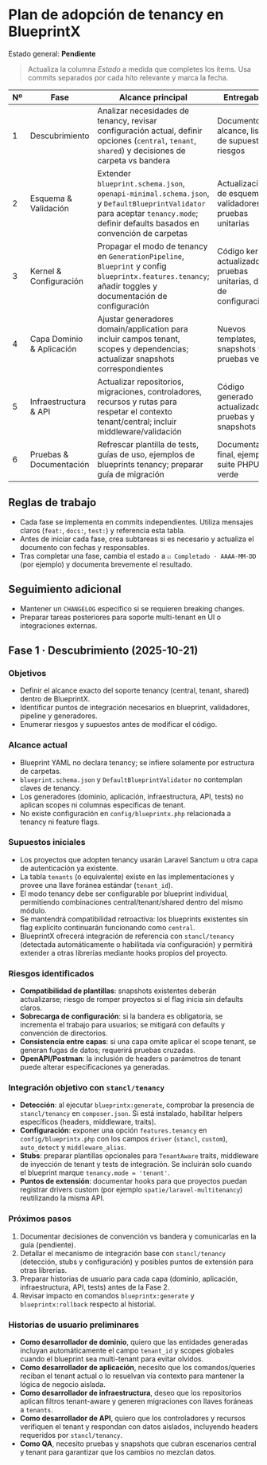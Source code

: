 # Plan de adopción de tenancy en BlueprintX

Estado general: **Pendiente**

> Actualiza la columna *Estado* a medida que completes los ítems. Usa commits separados por cada hito relevante y marca la fecha.

| Nº | Fase | Alcance principal | Entregables | Estado |
| --- | --- | --- | --- | --- |
| 1 | Descubrimiento | Analizar necesidades de tenancy, revisar configuración actual, definir opciones (`central`, `tenant`, `shared`) y decisiones de carpeta vs bandera | Documento de alcance, lista de supuestos y riesgos | ⧗ En progreso - 2025-10-21 |
| 2 | Esquema & Validación | Extender `blueprint.schema.json`, `openapi-minimal.schema.json`, y `DefaultBlueprintValidator` para aceptar `tenancy.mode`; definir defaults basados en convención de carpetas | Actualizaciones de esquema y validadores + pruebas unitarias | ☐ Pendiente |
| 3 | Kernel & Configuración | Propagar el modo de tenancy en `GenerationPipeline`, `Blueprint` y config `blueprintx.features.tenancy`; añadir toggles y documentación de configuración | Código kernel actualizado, pruebas unitarias, docs de configuración | ☐ Pendiente |
| 4 | Capa Dominio & Aplicación | Ajustar generadores domain/application para incluir campos tenant, scopes y dependencias; actualizar snapshots correspondientes | Nuevos templates, snapshots y pruebas verdes | ☐ Pendiente |
| 5 | Infraestructura & API | Actualizar repositorios, migraciones, controladores, recursos y rutas para respetar el contexto tenant/central; incluir middleware/validación | Código generado actualizado, pruebas y snapshots | ☐ Pendiente |
| 6 | Pruebas & Documentación | Refrescar plantilla de tests, guías de uso, ejemplos de blueprints tenancy; preparar guía de migración | Documentación final, ejemplos, suite PHPUnit verde | ☐ Pendiente |

## Reglas de trabajo

- Cada fase se implementa en commits independientes. Utiliza mensajes claros (`feat:`, `docs:`, `test:`) y referencia esta tabla.
- Antes de iniciar cada fase, crea subtareas si es necesario y actualiza el documento con fechas y responsables.
- Tras completar una fase, cambia el estado a `☑ Completado - AAAA-MM-DD` (por ejemplo) y documenta brevemente el resultado.

## Seguimiento adicional

- Mantener un `CHANGELOG` específico si se requieren breaking changes.
- Preparar tareas posteriores para soporte multi-tenant en UI o integraciones externas.

## Fase 1 · Descubrimiento (2025-10-21)

### Objetivos

- Definir el alcance exacto del soporte tenancy (central, tenant, shared) dentro de BlueprintX.
- Identificar puntos de integración necesarios en blueprint, validadores, pipeline y generadores.
- Enumerar riesgos y supuestos antes de modificar el código.

### Alcance actual

- Blueprint YAML no declara tenancy; se infiere solamente por estructura de carpetas.
- `blueprint.schema.json` y `DefaultBlueprintValidator` no contemplan claves de tenancy.
- Los generadores (dominio, aplicación, infraestructura, API, tests) no aplican scopes ni columnas específicas de tenant.
- No existe configuración en `config/blueprintx.php` relacionada a tenancy ni feature flags.

### Supuestos iniciales

- Los proyectos que adopten tenancy usarán Laravel Sanctum u otra capa de autenticación ya existente.
- La tabla `tenants` (o equivalente) existe en las implementaciones y provee una llave foránea estándar (`tenant_id`).
- El modo tenancy debe ser configurable por blueprint individual, permitiendo combinaciones central/tenant/shared dentro del mismo módulo.
- Se mantendrá compatibilidad retroactiva: los blueprints existentes sin flag explícito continuarán funcionando como `central`.
- BlueprintX ofrecerá integración de referencia con `stancl/tenancy` (detectada automáticamente o habilitada vía configuración) y permitirá extender a otras librerías mediante hooks propios del proyecto.

### Riesgos identificados

- **Compatibilidad de plantillas**: snapshots existentes deberán actualizarse; riesgo de romper proyectos si el flag inicia sin defaults claros.
- **Sobrecarga de configuración**: si la bandera es obligatoria, se incrementa el trabajo para usuarios; se mitigará con defaults y convención de directorios.
- **Consistencia entre capas**: si una capa omite aplicar el scope tenant, se generan fugas de datos; requerirá pruebas cruzadas.
- **OpenAPI/Postman**: la inclusión de headers o parámetros de tenant puede alterar especificaciones ya generadas.

### Integración objetivo con `stancl/tenancy`

- **Detección**: al ejecutar `blueprintx:generate`, comprobar la presencia de `stancl/tenancy` en `composer.json`. Si está instalado, habilitar helpers específicos (headers, middleware, traits).
- **Configuración**: exponer una opción `features.tenancy` en `config/blueprintx.php` con los campos `driver` (`stancl`, `custom`), `auto_detect` y `middleware_alias`.
- **Stubs**: preparar plantillas opcionales para `TenantAware` traits, middleware de inyección de tenant y tests de integración. Se incluirán solo cuando el blueprint marque `tenancy.mode = 'tenant'`.
- **Puntos de extensión**: documentar hooks para que proyectos puedan registrar drivers custom (por ejemplo `spatie/laravel-multitenancy`) reutilizando la misma API.

### Próximos pasos

1. Documentar decisiones de convención vs bandera y comunicarlas en la guía (pendiente).
2. Detallar el mecanismo de integración base con `stancl/tenancy` (detección, stubs y configuración) y posibles puntos de extensión para otras librerías.
3. Preparar historias de usuario para cada capa (dominio, aplicación, infraestructura, API, tests) antes de la Fase 2.
4. Revisar impacto en comandos `blueprintx:generate` y `blueprintx:rollback` respecto al historial.

### Historias de usuario preliminares

- **Como desarrollador de dominio**, quiero que las entidades generadas incluyan automáticamente el campo `tenant_id` y scopes globales cuando el blueprint sea multi-tenant para evitar olvidos.
- **Como desarrollador de aplicación**, necesito que los comandos/queries reciban el tenant actual o lo resuelvan vía contexto para mantener la lógica de negocio aislada.
- **Como desarrollador de infraestructura**, deseo que los repositorios aplican filtros tenant-aware y generen migraciones con llaves foráneas a `tenants`.
- **Como desarrollador de API**, quiero que los controladores y recursos verifiquen el tenant y respondan con datos aislados, incluyendo headers requeridos por `stancl/tenancy`.
- **Como QA**, necesito pruebas y snapshots que cubran escenarios central y tenant para garantizar que los cambios no mezclan datos.
